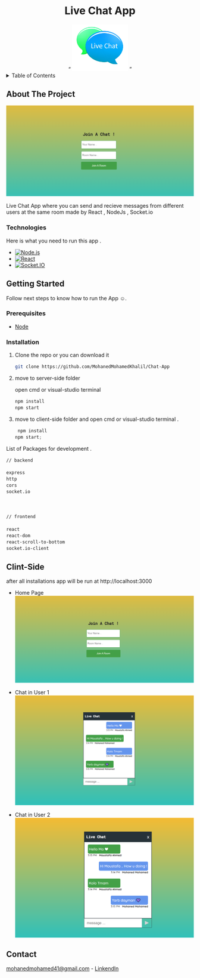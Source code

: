 <br />
<div align="center">
  <h1 align="center">Live Chat App</h1>
  <q align="center">
  <img src="./chatIcon.png" style="width:150px">
   </q>
</div>

<details>
  <summary>Table of Contents</summary>
  <ol>
    <li>
      <a href="#about-the-project">About The Project</a>
      <ul>
        <li><a href="#Technologies">Technologies</a></li>
      </ul>
    </li>
    <li>
      <a href="#getting-started">Getting Started</a>
      <ul>
        <li><a href="#prerequisites">Prerequisites</a></li>
        <li><a href="#installation">Installation</a></li>
      </ul>
    </li>
    <li><a href="#Clint-Side">Usage</a></li>
    <li><a href="#contact">Contact</a></li>
  </ol>
</details>

<!-- ABOUT THE PROJECT -->

## About The Project

![Practice Page](./Chat.png)

Live Chat App where you can send and recieve messages from different users at the same room
made by React , NodeJs , Socket.io

### Technologies

Here is what you need to run this app .

- [![Node.js][Node.com]](Node-url)
- [![React][React.js]][React-url]
- [![Socket.IO][Socket.io]][socket-url]

<!-- GETTING STARTED -->

## Getting Started

Follow next steps to know how to run the App ☺.

### Prerequisites

- [Node](https://nodejs.org/en)

### Installation

1. Clone the repo or you can download it

   ```sh
   git clone https://github.com/MohanedMohamedKhalil/Chat-App
   ```

2. move to server-side folder

   open cmd or visual-studio terminal

   ```js
   npm install
   npm start
   ```

3. move to client-side folder and open cmd or visual-studio terminal .

   ```js
    npm install
   npm start;
   ```

List of Packages for development .

```sh
// backend

express
http
cors
socket.io



// frontend

react
react-dom
react-scroll-to-bottom
socket.io-client
```

<!-- USAGE EXAMPLES -->

## Clint-Side

after all installations app will be run at http://localhost:3000

- Home Page
  ![](./Chat.png)

- Chat in User 1
  ![](./User%201.png)

- Chat in User 2
  ![](./User%202.png)

<!-- ROADMAP -->

<!-- CONTACT -->

## Contact

mohanedmohamed41@gmail.com - [LinkendIn](https://www.linkedin.com/in/mohaned-mohamed-khalil/)

<!-- Icons -->

[React.js]: https://img.shields.io/badge/React-20232A?style=for-the-badge&logo=react&logoColor=61DAFB
[React-url]: https://reactjs.org/
[Node.com]: https://img.shields.io/badge/Node.js-18.x-green?style=for-the-badge&logo=node.js&logoColor=white
[Node-url]: https://nodejs.org/
[Socket.io]: https://img.shields.io/badge/Socket.io-black?style=for-the-badge&logo=socket.io&badgeColor=010101
[socket-url]: https://socket.io/
